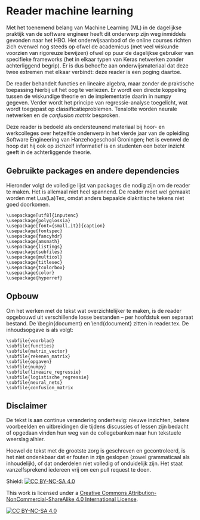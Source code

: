 # Reader machine learning

Met het toenemend belang van Machine Learning (ML) in de dagelijkse praktijk van de software engineer heeft dit onderwerp zijn weg inmiddels gevonden naar het HBO. Het onderwijsaanbod of de online courses richten zich evenwel nog steeds op ofwel de academicus (met veel wiskunde voorzien van rigoreuze bewijzen) ofwel op puur de dagelijkse gebruiker van specifieke frameworks (het in elkaar typen van Keras netwerken zonder achterliggend begrip). Er is dus behoefte aan onderwijsmateriaal dat deze twee extremen met elkaar verbindt: deze reader is een poging daartoe.

De reader behandelt functies en lineaire algebra, maar zonder de praktische toepassing hierbij uit het oog te verliezen. Er wordt een directe koppeling tussen de wiskundige theorie en de implementatie daarin in numpy gegeven. Verder wordt het principe van regressie-analyse toegelicht, wat wordt toegepast op classificatieproblemen. Tenslotte worden neurale netwerken en de *confusion matrix* besproken.

Deze reader is bedoeld als ondersteunend materiaal bij hoor- en werkcolleges over hetzelfde onderwerp in het vierde jaar van de opleiding Software Engineering van Hanzehogeschool Groningen; het is evenwel de hoop dat hij ook op zichzelf informatief is en studenten een beter inzicht geeft in de achterliggende theorie.


## Gebruikte packages en andere dependencies

Hieronder volgt de volledige lijst van packages die nodig zijn om de reader te maken. Het is allemaal niet heel spannend. De reader moet wel gemaakt worden met Lua(La)Tex, omdat anders bepaalde diakritische tekens niet goed doorkomen.

```
\usepackage[utf8]{inputenc}
\usepackage{polyglossia}
\usepackage[font={small,it}]{caption}
\usepackage{fontspec}
\usepackage{fancyhdr}
\usepackage{amsmath}
\usepackage{listings}
\usepackage{subfiles}
\usepackage{multicol}
\usepackage{titlesec}
\usepackage{tcolorbox}
\usepackage{color}
\usepackage{hyperref}
```

## Opbouw
Om het werken met de tekst wat overzichtelijker te maken, is de reader opgebouwd uit verschillende losse bestanden – per hoofdstuk een separaat bestand. De \begin{document} en \end{document} zitten in reader.tex. De inhoudsopgave is als volgt:

```
\subfile{voorblad}
\subfile{functies}
\subfile{matrix_vector}
\subfile{rekenen_matrix}
\subfile{opgaven}
\subfile{numpy}
\subfile{lineaire_regressie}
\subfile{logistische_regressie}
\subfile{neural_nets}
\subfile{confusion_matrix
```

## Disclaimer
De tekst is aan continue verandering onderhevig: nieuwe inzichten, betere voorbeelden en uitbreidingen die tijdens discussies of lessen zijn bedacht of opgedaan vinden hun weg van de collegebanken naar hun tekstuele weerslag alhier. 

Hoewel de tekst met de grootste zorg is geschreven en gecontroleerd, is het niet ondenkbaar dat er fouten in zijn geslopen (zowel grammaticaal als inhoudelijk), of dat onderdelen niet volledig of onduidelijk zijn. Het staat vanzelfsprekend iedereen vrij om een pull request te doen.


Shield: [![CC BY-NC-SA 4.0][cc-by-nc-sa-shield]][cc-by-nc-sa]

This work is licensed under a
[Creative Commons Attribution-NonCommercial-ShareAlike 4.0 International License][cc-by-nc-sa].

[![CC BY-NC-SA 4.0][cc-by-nc-sa-image]][cc-by-nc-sa]

[cc-by-nc-sa]: http://creativecommons.org/licenses/by-nc-sa/4.0/
[cc-by-nc-sa-image]: https://licensebuttons.net/l/by-nc-sa/4.0/88x31.png
[cc-by-nc-sa-shield]: https://img.shields.io/badge/License-CC%20BY--NC--SA%204.0-lightgrey.svg
